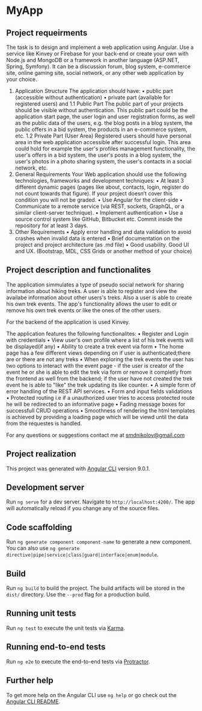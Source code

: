 # MyApp

## Project requeirments
The task is to design and implement a web application using Angular. Use a service like Kinvey or Firebase for your back-end or create your own with Node.js and MongoDB or a framework in another language (ASP.NET, Spring, Symfony). It can be a discussion forum, blog system, e-commerce site, online gaming site, social network, or any other web application by your choice.
1.	Application Structure
The application should have:
•	public part (accessible without authentication)
•	private part (available for registered users) and
1.1 Public Part
The public part of your projects should be visible without authentication. This public part could be the application start page, the user login and user registration forms, as well as the public data of the users, e.g. the blog posts in a blog system, the public offers in a bid system, the products in an e-commerce system, etc.
1.2 Private Part (User Area)
Registered users should have personal area in the web application accessible after successful login. This area could hold for example the user's profiles management functionality, the user's offers in a bid system, the user's posts in a blog system, the user's photos in a photo sharing system, the user's contacts in a social network, etc.
2.	General Requirements
Your Web application should use the following technologies, frameworks and development techniques:
•	At least 3 different dynamic pages (pages like about, contacts, login, register do not count towards that figure). If your project doesn’t cover this condition you will not be graded.
•	Use Angular for the client-side
•	Communicate to a remote service (via REST, sockets, GraphQL, or a similar client-server technique).
•	Implement authentication
•	Use a source control system like GitHub, Bitbucket etc. Commit inside the repository for at least 3 days.
3.	Other Requirements
•	Apply error handling and data validation to avoid crashes when invalid data is entered
•	Brief documentation on the project and project architecture (as .md file)
•	Good usability. Good UI and UX. (Bootstrap, MDL, CSS Grids or another method of your choice)

## Project description and functionalites

The application simmulates a type of pseudo social network for sharing information about hiking treks. A user is able to register and view the availabe information about other users's treks. Also a user is able to create his own trek events. The app's functionality allows the user to edit or remove his own trek events or like the ones of the other users.

For the backend of the application is used Kinvey.

The application features the following functionalites:
•	Register and Login with credentials
•	View user's own profile where a list of his trek events will be displayed(if any)
•	Ability to create a trek event via form
•	The home page has a few different views depending on if user is authenticated;there are or there are not any treks
•	When exploring the trek events the user has two options to interact with the event page - if the user is creator of the event he or she is able to edit the trek via form or remove it completly from the frontend as well from the backend; if the user have not created the trek event he is able to "like" the trek updating its like counter.
•	A simple form of error handling of the REST API services.
•	Form and input fields validations
•	Protected routing i.e if a unauthorized user tries to access protected route he will be redirected to an informative page
•	Fading message boxes for successfull CRUD operations
•	Smoothness of rendering the html templates is achieved by providing a loading page which will be viewd until the data from the requestes is handled.

For any questions or suggestions contact me at smdnikolov@gmail.com

## Project realization
This project was generated with [Angular CLI](https://github.com/angular/angular-cli) version 9.0.1.

## Development server

Run `ng serve` for a dev server. Navigate to `http://localhost:4200/`. The app will automatically reload if you change any of the source files.

## Code scaffolding

Run `ng generate component component-name` to generate a new component. You can also use `ng generate directive|pipe|service|class|guard|interface|enum|module`.

## Build

Run `ng build` to build the project. The build artifacts will be stored in the `dist/` directory. Use the `--prod` flag for a production build.

## Running unit tests

Run `ng test` to execute the unit tests via [Karma](https://karma-runner.github.io).

## Running end-to-end tests

Run `ng e2e` to execute the end-to-end tests via [Protractor](http://www.protractortest.org/).

## Further help

To get more help on the Angular CLI use `ng help` or go check out the [Angular CLI README](https://github.com/angular/angular-cli/blob/master/README.md).
